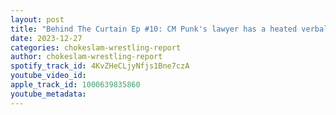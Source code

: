 ```yaml
---
layout: post
title: "Behind The Curtain Ep #10: CM Punk's lawyer has a heated verbal dispute in Twitter with Chris Jericho? Mercedes Mone fake reports, plus news and rumors!"
date: 2023-12-27
categories: chokeslam-wrestling-report
author: chokeslam-wrestling-report
spotify_track_id: 4KvZHeCLjyNfjs1Bne7czA
youtube_video_id: 
apple_track_id: 1000639835860
youtube_metadata: 
---
```

